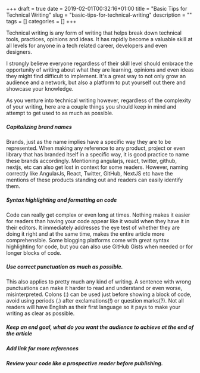 +++
draft = true
date = 2019-02-01T00:32:16+01:00
title = "Basic Tips for Technical Writing"
slug = "basic-tips-for-technical-writing"
description = ""
tags = []
categories = []
+++

Technical writing is any form of writing that helps break down technical tools, practices, opinions and ideas. It has rapidly become a valuable skill at all levels for anyone in a tech related career, developers and even designers.

I strongly believe everyone regardless of their skill level should embrace the opportunity of writing about what they are learning, opinions and even ideas they might find difficult to implement. It's a great way to not only grow an audience and a network, but also a platform to put yourself out there and showcase your knowledge.

As you venture into technical writing however, regardless of the complexity of your writing, here are a couple things you should keep in mind and attempt to get used to as much as possible.


##### Capitalizing brand names
Brands, just as the name implies have a specific way they are to be represented. When making any reference to any product, project or even library that has branded itself in a specific way, it is good practice to name these brands accordingly. Mentioning angularjs, react, twitter, github, nextjs, etc can also get lost in context for some readers. However, naming correctly like AngularJs, React, Twitter, GitHub, NextJS etc have the mentions of these products standing out and readers can easily identify them.

##### Syntax highlighting and formatting on code
Code can really get complex or even long at times. Nothing makes it easier for readers than having your code appear like it would when they have it in their editors. It immediately addresses the eye test of whether they are doing it right and at the same time, makes the entire article more comprehensible. Some blogging platforms come with great syntax highlighting for code, but you can also use GitHub Gists when needed or for longer blocks of code.

##### Use correct punctuation as much as possible.
This also applies to pretty much any kind of writing. A sentence with wrong punctuations can make it harder to read and understand or even worse, misinterpreted. Colons (:) can be used just before showing a block of code, avoid using periods (.) after exclamations(!) or question marks(?). Not all readers will have English as their first language so it pays to make your writing as clear as possible.

##### Keep an end goal, what do you want the audience to achieve at the end of the article

##### Add link for more references
##### Review your code like a prospective reader before publishing.